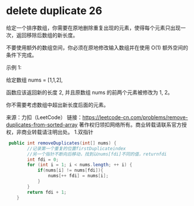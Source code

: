 # delete duplicate 26
给定一个排序数组，你需要在原地删除重复出现的元素，使得每个元素只出现一次，返回移除后数组的新长度。

不要使用额外的数组空间，你必须在原地修改输入数组并在使用 O(1) 额外空间的条件下完成。

示例 1:

给定数组 nums = [1,1,2], 

函数应该返回新的长度 2, 并且原数组 nums 的前两个元素被修改为 1, 2。 

你不需要考虑数组中超出新长度后面的元素。

来源：力扣（LeetCode）
链接：https://leetcode-cn.com/problems/remove-duplicates-from-sorted-array
著作权归领扣网络所有。商业转载请联系官方授权，非商业转载请注明出处。
1.双指针
```java
 public int removeDuplicates(int[] nums) {
        //记录第一个重复的位置firstDuplicateindex
        //另一个指针不断向后移动，找到以nums[fdi]不同的值，returnfdi
        int fdi = 0;
        for (int i = 1; i < nums.length; ++ i) {
            if(nums[i] != nums[fdi]){
                nums[++ fdi] = nums[i];
            } 
        }
        return fdi + 1;
    }
```  
